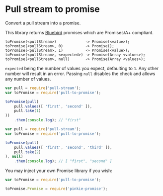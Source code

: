# Pull stream to promise

Convert a pull stream into a promise.

This library returns [Bluebird](https://github.com/petkaantonov/bluebird/)
promises which are Promises/A+ compliant.

```
toPromise(<pullStream>)				-> Promise(<value>);
toPromise(<pullStream>, 0)			-> Promise();
toPromise(<pullStream>, 1)			-> Promise(<value>);
toPromise(<pullStream>, <expected>)	-> Promise(Array <values>);
toPromise(<pullStream>, null)		-> Promise(Array <values>);
```

`expected` being the number of values you expect, defaulting to `1`. Any other
number will result in an error. Passing `null` disables the check and allows
any number of values.

```js
var pull = require('pull-stream');
var toPromise = require('pull-to-promise');

toPromise(pull(
	pull.values([ 'first', 'second' ]),
	pull.take(1)
))
	.then(console.log);	// "first"
```

```js
var pull = require('pull-stream');
var toPromise = require('pull-to-promise');

toPromise(pull(
	pull.values([ 'first', 'second', 'third' ]),
	pull.take(2)
), null)
	.then(console.log);	// [ "first", "second" ]
```

You may inject your own Promise library if you wish:

```js
var toPromise = require('pull-to-promise');

toPromise.Promise = require('pinkie-promise');
```
